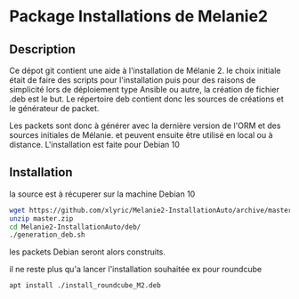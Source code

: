 # Package Installations de Melanie2 

## Description

Ce dépot git contient une aide à l'installation de Mélanie 2. 
le choix initiale était de faire des scripts pour l'installation puis pour des raisons de simplicité lors de déploiement type Ansible ou autre, la création de fichier .deb est le but.
Le répertoire deb contient donc les sources de créations et le générateur de packet.

Les packets sont donc à générer avec la dernière version de l'ORM et des sources initiales de Mélanie. 
et peuvent ensuite être utilisé en local ou à distance. 
L'installation est faite pour Debian 10

## Installation 

la source est à récuperer sur la machine Debian 10 

```bash
wget https://github.com/xlyric/Melanie2-InstallationAuto/archive/master.zip
unzip master.zip
cd Melanie2-InstallationAuto/deb/
./generation_deb.sh
```

les packets Debian seront alors construits. 

il ne reste plus qu'a lancer l'installation souhaitée ex pour roundcube
```bash
apt install ./install_roundcube_M2.deb
```



